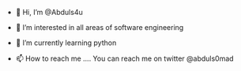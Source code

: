 - 👋 Hi, I’m @Abduls4u
- 👀 I’m interested in all areas of software engineering
- 🌱 I’m currently learning python

- 📫 How to reach me ....
You can reach me on twitter @abduls0mad

<!---
Abduls4u/Abduls4u is a ✨ special ✨ repository because its `README.md` (this file) appears on your GitHub profile.
You can click the Preview link to take a look at your changes.
--->
